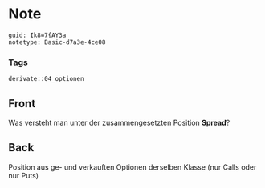 # Note
```
guid: Ik8=7{AY3a
notetype: Basic-d7a3e-4ce08
```

### Tags
```
derivate::04_optionen
```

## Front
Was versteht man unter der zusammengesetzten Position
<b>Spread</b>?

## Back
Position aus ge- und verkauften Optionen derselben Klasse (nur Calls oder nur Puts)
